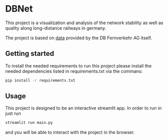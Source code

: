 # DBNet
This project is a visualization and analysis of the network stability as well as quality along long-distance railways in germany.

The project is based on [data](https://data.deutschebahn.com/dataset/data-netzradar.html) provided by the DB Fernverkehr AG itself.
## Getting started
To install the needed requirements to run this project please install the needed dependencies listed in requirements.txt via the commans:
```bash
pip install -r requirements.txt
```
## Usage
This project is designed to be an interactive streamlit app. In order to run in just run 
```bash
streamlit run main.py
```
and you will be able to interact with the project in the browser.
